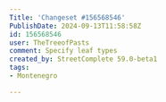 ```yaml
---
Title: 'Changeset #156568546'
PublishDate: 2024-09-13T11:58:58Z
id: 156568546
user: TheTreeofPasts
comment: Specify leaf types
created_by: StreetComplete 59.0-beta1
tags:
- Montenegro

---
```


